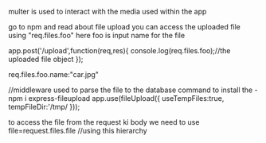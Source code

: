 multer is used to interact with the media used within the app

go to npm and read about file upload
you can access the uploaded file using "req.files.foo" here foo is input name for the file 

app.post('/upload',function(req,res){
    console.log(req.files.foo);//the uploaded file object 
});

req.files.foo.name:"car.jpg"

//middleware used to parse the file to the database
command to install the -npm i express-fileupload
app.use(fileUpload({
    useTempFiles:true,
    tempFileDir:'/tmp/
}));


to access the file from the request ki body
we need to use 
file=request.files.file  //using this hierarchy
